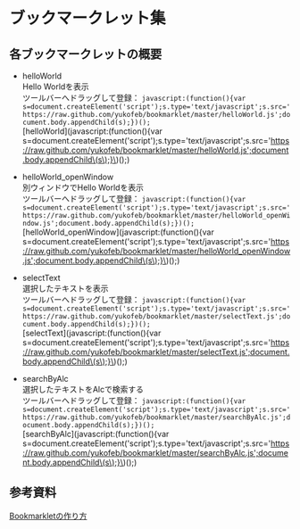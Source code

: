 ブックマークレット集
======================

各ブックマークレットの概要
------
+ helloWorld  
Hello Worldを表示  
ツールバーへドラッグして登録： ` javascript:(function(){var s=document.createElement('script');s.type='text/javascript';s.src='https://raw.github.com/yukofeb/bookmarklet/master/helloWorld.js';document.body.appendChild(s);})(); `  
[helloWorld](javascript:\(function\(\){var s=document.createElement\('script'\);s.type='text/javascript';s.src='https://raw.github.com/yukofeb/bookmarklet/master/helloWorld.js';document.body.appendChild\(s\);}\)\(\);)  

+ helloWorld_openWindow  
別ウィンドウでHello Worldを表示  
ツールバーへドラッグして登録： ` javascript:(function(){var s=document.createElement('script');s.type='text/javascript';s.src='https://raw.github.com/yukofeb/bookmarklet/master/helloWorld_openWindow.js';document.body.appendChild(s);})(); `  
[helloWorld_openWindow](javascript:\(function\(\){var s=document.createElement\('script'\);s.type='text/javascript';s.src='https://raw.github.com/yukofeb/bookmarklet/master/helloWorld_openWindow.js';document.body.appendChild\(s\);}\)\(\);)  

+ selectText  
選択したテキストを表示  
ツールバーへドラッグして登録： ` javascript:(function(){var s=document.createElement('script');s.type='text/javascript';s.src='https://raw.github.com/yukofeb/bookmarklet/master/selectText.js';document.body.appendChild(s);})(); `  
[selectText](javascript:\(function\(\){var s=document.createElement\('script'\);s.type='text/javascript';s.src='https://raw.github.com/yukofeb/bookmarklet/master/selectText.js';document.body.appendChild\(s\);}\)\(\);)  

+ searchByAlc  
選択したテキストをAlcで検索する  
ツールバーへドラッグして登録： ` javascript:(function(){var s=document.createElement('script');s.type='text/javascript';s.src='https://raw.github.com/yukofeb/bookmarklet/master/searchByAlc.js';document.body.appendChild(s);})(); `  
[searchByAlc](javascript:\(function\(\){var s=document.createElement\('script'\);s.type='text/javascript';s.src='https://raw.github.com/yukofeb/bookmarklet/master/searchByAlc.js';document.body.appendChild\(s\);}\)\(\);)  

参考資料
------
[Bookmarkletの作り方](http://www.catch.jp/wiki/?Bookmarklet%A4%CE%BA%EE%A4%EA%CA%FD)  
